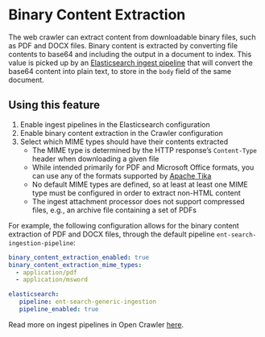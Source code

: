 # Binary Content Extraction

The web crawler can extract content from downloadable binary files, such as PDF and DOCX files.
Binary content is extracted by converting file contents to base64 and including the output in a document to index.
This value is picked up by an [Elasticsearch ingest pipeline](https://www.elastic.co/guide/en/elasticsearch/reference/current/ingest.html) that will convert the base64 content into plain text, to store in the `body` field of the same document.

## Using this feature

1. Enable ingest pipelines in the Elasticsearch configuration
2. Enable binary content extraction in the Crawler configuration
3. Select which MIME types should have their contents extracted
   - The MIME type is determined by the HTTP response’s `Content-Type` header when downloading a given file
   - While intended primarily for PDF and Microsoft Office formats, you can use any of the formats supported by [Apache Tika](https://tika.apache.org/)
   - No default MIME types are defined, so at least at least one MIME type must be configured in order to extract non-HTML content
   - The ingest attachment processor does not support compressed files, e.g., an archive file containing a set of PDFs

For example, the following configuration allows for the binary content extraction of PDF and DOCX files, through the default pipeline `ent-search-ingestion-pipeline`:

```yaml
binary_content_extraction_enabled: true
binary_content_extraction_mime_types:
  - application/pdf
  - application/msword

elasticsearch:
   pipeline: ent-search-generic-ingestion
   pipeline_enabled: true
```

Read more on ingest pipelines in Open Crawler [here](./INGEST_PIPELINES.md).
